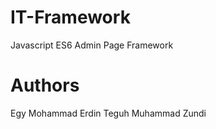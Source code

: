 # IT-Framework
Javascript ES6 Admin Page Framework 


# Authors
Egy Mohammad Erdin
Teguh Muhammad Zundi